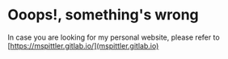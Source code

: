 # Ooops!, something's wrong

In case you are looking for my personal website, please refer to [https://mspittler.gitlab.io/](mspittler.gitlab.io)
